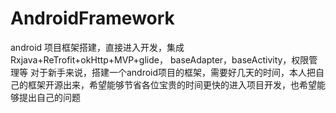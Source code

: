 # AndroidFramework
android 项目框架搭建，直接进入开发，集成Rxjava+ReTrofit+okHttp+MVP+glide， baseAdapter，baseActivity，权限管理等
对于新手来说，搭建一个android项目的框架，需要好几天的时间，本人把自己的框架开源出来，希望能够节省各位宝贵的时间更快的进入项目开发，也希望能够提出自己的问题
